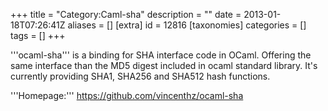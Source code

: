 +++
title = "Category:Caml-sha"
description = ""
date = 2013-01-18T07:26:41Z
aliases = []
[extra]
id = 12816
[taxonomies]
categories = []
tags = []
+++

'''ocaml-sha''' is a binding for SHA interface code in OCaml.
Offering the same interface than the MD5 digest included in ocaml standard library.
It's currently providing SHA1, SHA256 and SHA512 hash functions.


'''Homepage:'''
https://github.com/vincenthz/ocaml-sha
